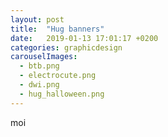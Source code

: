 ```yaml
---
layout: post
title:  "Hug banners"
date:   2019-01-13 17:01:17 +0200
categories: graphicdesign
carouselImages: 
  - btb.png 
  - electrocute.png 
  - dwi.png 
  - hug_halloween.png
---
```


moi